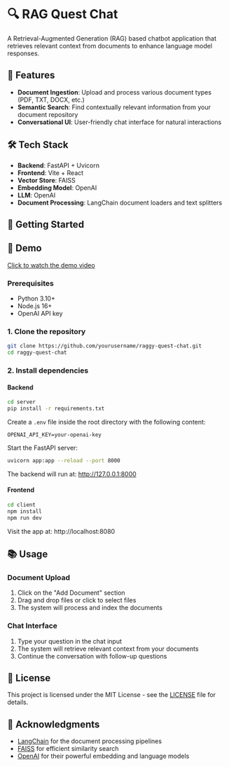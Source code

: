 # 🔍 RAG Quest Chat

A Retrieval-Augmented Generation (RAG) based chatbot application that retrieves relevant context from documents to enhance language model responses.

## 🌟 Features

- **Document Ingestion**: Upload and process various document types (PDF, TXT, DOCX, etc.)
- **Semantic Search**: Find contextually relevant information from your document repository
- **Conversational UI**: User-friendly chat interface for natural interactions

## 🛠️ Tech Stack

- **Backend**: FastAPI + Uvicorn
- **Frontend**: Vite + React
- **Vector Store**: FAISS
- **Embedding Model**: OpenAI
- **LLM**: OpenAI
- **Document Processing**: LangChain document loaders and text splitters

## 🚀 Getting Started

## 🎥 Demo

[Click to watch the demo video](video.mp4)


### Prerequisites

- Python 3.10+
- Node.js 16+
- OpenAI API key

### 1. Clone the repository

```bash
git clone https://github.com/yourusername/raggy-quest-chat.git
cd raggy-quest-chat
```

### 2. Install dependencies

#### Backend

```bash
cd server
pip install -r requirements.txt
```

Create a `.env` file inside the root directory with the following content:

```
OPENAI_API_KEY=your-openai-key
```

Start the FastAPI server:

```bash
uvicorn app:app --reload --port 8000
```

The backend will run at: http://127.0.0.1:8000

#### Frontend

```bash
cd client
npm install
npm run dev
```

Visit the app at: http://localhost:8080

## 📚 Usage

### Document Upload

1. Click on the "Add Document" section
2. Drag and drop files or click to select files
3. The system will process and index the documents

### Chat Interface

1. Type your question in the chat input
2. The system will retrieve relevant context from your documents
3. Continue the conversation with follow-up questions

## 📜 License

This project is licensed under the MIT License - see the [LICENSE](LICENSE) file for details.

## 🙏 Acknowledgments

- [LangChain](https://github.com/hwchase17/langchain) for the document processing pipelines
- [FAISS](https://github.com/facebookresearch/faiss) for efficient similarity search
- [OpenAI](https://openai.com/) for their powerful embedding and language models
